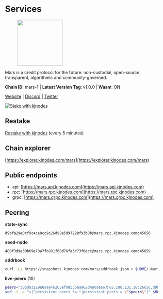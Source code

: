 # Services

<figure><img src="https://raw.githubusercontent.com/kj89/testnet_manuals/main/pingpub/logos/mars.png" width="150" alt=""><figcaption></figcaption></figure>

Mars is a credit protocol for the future: non-custodial,  open-source, transparent, algorithmic and community-governed.

**Chain ID**: mars-1 | **Latest Version Tag**: v1.0.0 | **Wasm**: ON

[Website](https://marsprotocol.io) | [Discord](https://discord.gg/marsprotocol) | [Twitter](https://twitter.com/mars_protocol)

[![Stake with kjnodes](https://i.ibb.co/cr44Q8j/button-stake-with-kjnodes.png)](https://restake.app/mars/marsvaloper1p9t4gr40rnpdwqacxgcqp7ffrfw908nu020g4n)

## Restake

[Restake with kjnodes](https://restake.app/mars/marsvaloper1p9t4gr40rnpdwqacxgcqp7ffrfw908nu020g4n) (every 5 minutes)
## Chain explorer
[https://explorer.kjnodes.com/mars](https://explorer.kjnodes.com/mars)

## Public endpoints

* api: [https://mars.api.kjnodes.com](https://mars.api.kjnodes.com)
* rpc: [https://mars.rpc.kjnodes.com](https://mars.rpc.kjnodes.com)
* grpc: [https://mars.grpc.kjnodes.com](https://mars.grpc.kjnodes.com)

## Peering

**state-sync**

```text
d9bfa29e0cf9c4ce0cc9c26d98e5d97228f93b0b@mars.rpc.kjnodes.com:45656
```

**seed-node**

```text
400f3d9e30b69e78a7fb891f60d76fa3c73f0ecc@mars.rpc.kjnodes.com:45659
```

**addrbook**
```bash
curl -Ls https://snapshots.kjnodes.com/mars/addrbook.json > $HOME/.mars/config/addrbook.json
```

**live-peers** (10)
```bash
peers="305d93229a89ae46265ef08536aa962d4a0dee67@65.108.131.18:26656,d9bfa29e0cf9c4ce0cc9c26d98e5d97228f93b0b@65.109.88.38:45656,86baedb502883a67947c84f62f3b6b89fc630988@107.155.81.98:26656,59bb909c57664fafe88bf1b6924769c15a769ba4@65.108.125.236:3000,4db44ebd58fed67d2a22ce06a395ce489415f498@5.75.197.137:26650,e1b058e5cfa2b836ddaa496b10911da62dcf182e@65.21.136.170:55656,7a9560de3e7df9d4e193d512b3a9e23e13f18e4a@141.95.154.21:26656,530b1964bc17bca6457311f1c2d5a2f3d25b297a@51.81.155.97:18556,b212d5740b2e11e54f56b072dc13b6134650cfb5@169.155.44.167:26656,e61f11c5b03400d3a99c066f951ed0888a2b64af@65.108.238.103:18556"
sed -i -e "s|^persistent_peers *=.*|persistent_peers = \"$peers\"|" $HOME/.mars/config/config.toml
```
